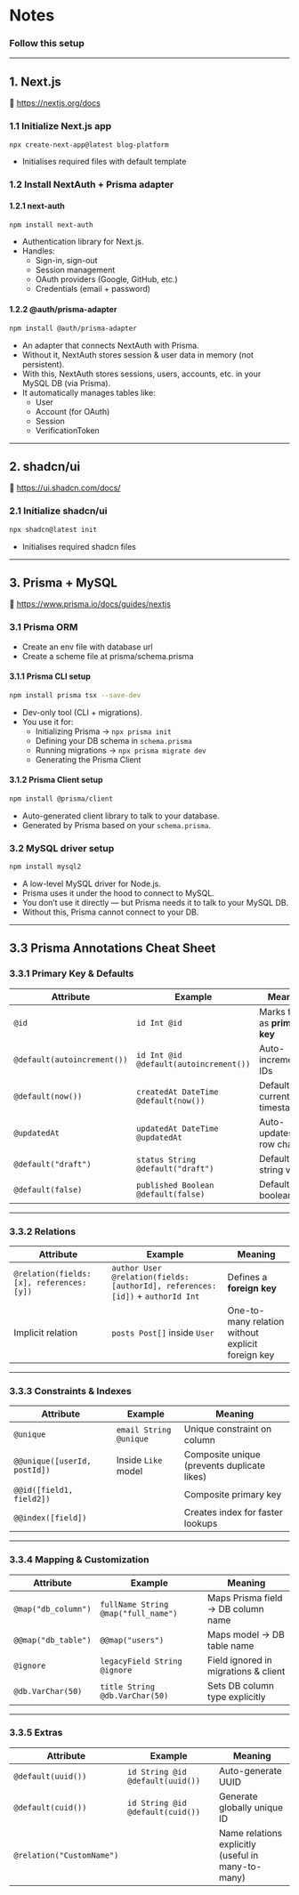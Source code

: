 # Notes

### Follow this setup

---

## 1. Next.js  
📖 https://nextjs.org/docs  

### 1.1 Initialize Next.js app  
```bash
npx create-next-app@latest blog-platform
```
- Initialises required files with default template

### 1.2 Install NextAuth + Prisma adapter  
#### 1.2.1 next-auth
```bash
npm install next-auth
```
- Authentication library for Next.js.
- Handles:
  - Sign-in, sign-out
  - Session management
  - OAuth providers (Google, GitHub, etc.)
  - Credentials (email + password)

#### 1.2.2 @auth/prisma-adapter
```bash
npm install @auth/prisma-adapter
```
- An adapter that connects NextAuth with Prisma.
- Without it, NextAuth stores session & user data in memory (not persistent).
- With this, NextAuth stores sessions, users, accounts, etc. in your MySQL DB (via Prisma).
- It automatically manages tables like:
  - User
  - Account (for OAuth)
  - Session
  - VerificationToken

---

## 2. shadcn/ui  
📖 https://ui.shadcn.com/docs/  

### 2.1 Initialize shadcn/ui  
```bash
npx shadcn@latest init
```
- Initialises required shadcn files
---

## 3. Prisma + MySQL  
📖 https://www.prisma.io/docs/guides/nextjs  

### 3.1 Prisma ORM
- Create an env file with database url
- Create a scheme file at prisma/schema.prisma

#### 3.1.1 Prisma CLI setup  
```bash
npm install prisma tsx --save-dev
```

- Dev-only tool (CLI + migrations).  
- You use it for:
  - Initializing Prisma → `npx prisma init`
  - Defining your DB schema in `schema.prisma`
  - Running migrations → `npx prisma migrate dev`
  - Generating the Prisma Client  

#### 3.1.2 Prisma Client setup  
```bash
npm install @prisma/client
```

- Auto-generated client library to talk to your database.  
- Generated by Prisma based on your `schema.prisma`.  

### 3.2 MySQL driver setup  
```bash
npm install mysql2
```
- A low-level MySQL driver for Node.js.
- Prisma uses it under the hood to connect to MySQL.
- You don’t use it directly — but Prisma needs it to talk to your MySQL DB.
- Without this, Prisma cannot connect to your DB.

---

## 3.3 Prisma Annotations Cheat Sheet  

### 3.3.1 Primary Key & Defaults  

| Attribute                   | Example                                | Meaning                        |
| --------------------------- | -------------------------------------- | ------------------------------ |
| `@id`                       | `id Int @id`                           | Marks field as **primary key** |
| `@default(autoincrement())` | `id Int @id @default(autoincrement())` | Auto-incrementing IDs          |
| `@default(now())`           | `createdAt DateTime @default(now())`   | Default = current timestamp    |
| `@updatedAt`                | `updatedAt DateTime @updatedAt`        | Auto-updates on row changes    |
| `@default("draft")`         | `status String @default("draft")`      | Default string value           |
| `@default(false)`           | `published Boolean @default(false)`    | Default boolean                |

---

### 3.3.2 Relations  

| Attribute                                 | Example                                                                             | Meaning                                           |
| ----------------------------------------- | ----------------------------------------------------------------------------------- | ------------------------------------------------- |
| `@relation(fields: [x], references: [y])` | `author User @relation(fields: [authorId], references: [id])` + `authorId Int`      | Defines a **foreign key**                         |
| Implicit relation                         | `posts Post[]` inside `User`                                                        | One-to-many relation without explicit foreign key |

---

### 3.3.3 Constraints & Indexes  

| Attribute                    | Example                | Meaning                                     |
| ---------------------------- | ---------------------- | ------------------------------------------- |
| `@unique`                    | `email String @unique` | Unique constraint on column                 |
| `@@unique([userId, postId])` | Inside `Like` model    | Composite unique (prevents duplicate likes) |
| `@@id([field1, field2])`     |                        | Composite primary key                       |
| `@@index([field])`           |                        | Creates index for faster lookups            |

---

### 3.3.4 Mapping & Customization  

| Attribute           | Example                             | Meaning                              |
| ------------------- | ----------------------------------- | ------------------------------------ |
| `@map("db_column")` | `fullName String @map("full_name")` | Maps Prisma field → DB column name   |
| `@@map("db_table")` | `@@map("users")`                    | Maps model → DB table name           |
| `@ignore`           | `legacyField String @ignore`        | Field ignored in migrations & client |
| `@db.VarChar(50)`   | `title String @db.VarChar(50)`      | Sets DB column type explicitly       |

---

### 3.3.5 Extras  

| Attribute                 | Example                          | Meaning                                            |
| ------------------------- | -------------------------------- | -------------------------------------------------- |
| `@default(uuid())`        | `id String @id @default(uuid())` | Auto-generate UUID                                 |
| `@default(cuid())`        | `id String @id @default(cuid())` | Generate globally unique ID                        |
| `@relation("CustomName")` |                                  | Name relations explicitly (useful in many-to-many) |